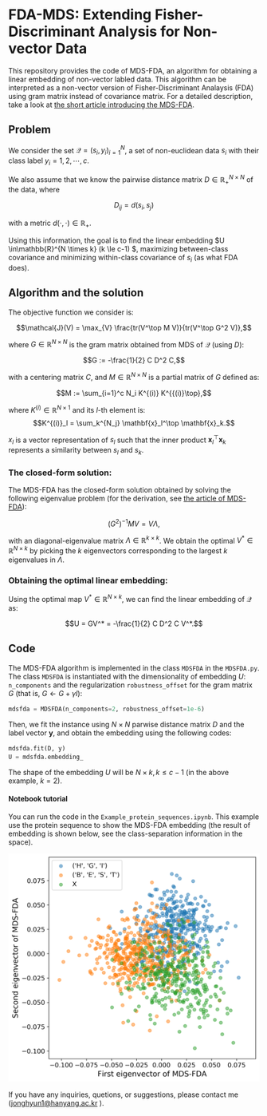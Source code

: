# FDA-MDS: Extending Fisher-Discriminant Analysis for Non-vector Data

This repository provides the code of MDS-FDA, an algorithm for obtaining a linear embedding of non-vector labled data. This algorithm can be interpreted as a non-vector version of Fisher-Discriminant Analaysis (FDA) using gram matrix instead of covariance matrix. For a detailed description, take a look at [the short article introducing the MDS-FDA](https://github.com/JH-Won/MDS-FDA/blob/main/MDS-FDA.pdf).  

## Problem

We consider the set $\mathcal{Q} = {(s_i, y_i)}_{i=1}^{N}$, a set of non-euclidean data $s_i$ with their class label $y_i = 1,2,\cdots, c$. 

We also assume that we know the pairwise distance matrix $D \in\mathbb{R}_+^{N \times N}$ of the data, where

$$D_{ij} = d(s_i, s_j)$$ 

with a metric $d(\cdot, \cdot) \in \mathbb{R}_+$. 

Using this information, the goal is to find the linear embedding $U \in\mathbb{R}^{N \times k} (k \le c-1) $, maximizing between-class covariance and minimizing within-class covariance of $s_i$ (as what FDA does).


## Algorithm and the solution
The objective function we consider is:

$$\mathcal{J}(V) = \max_{V} \frac{tr(V^\top M V)}{tr(V^\top G^2 V)},$$

where $G\in\mathbb{R}^{N \times N}$ is the gram matrix obtained from MDS of $\mathcal{Q}$ (using $D$):

$$G := -\frac{1}{2} C D^2 C,$$ 

with a centering matrix $C,$ and $M \in\mathbb{R}^{N \times N}$ is a partial matrix of $G$ defined as:

$$M := \sum_{i=1}^c N_i  K^{(i)} K^{{(i)}\top},$$ 

where $K^{(i)} \in\mathbb{R}^{N \times 1}$ and its $l$-th element is: $$K^{(i)}_l = \sum_k^{N_j} \mathbf{x}_l^\top \mathbf{x}_k.$$ 

$x_l$ is a vector representation of $s_l$ such that the inner product $\mathbf{x}_l^\top \mathbf{x}_k$ represents a similarity between $s_l$ and $s_k$.


### The closed-form solution:
The MDS-FDA has the closed-form solution obtained by solving the following eigenvalue problem (for the derivation, see [the article of MDS-FDA](https://github.com/JH-Won/MDS-FDA/blob/main/MDS-FDA.pdf)):

$$ (G^2)^{-1} M V = V \Lambda,$$

with an diagonal-eigenvalue matrix $\Lambda \in \mathbb{R}^{k \times k}$. We obtain the optimal $V^*\in\mathbb{R}^{N \times k}$ by picking the $k$ eigenvectors corresponding to the largest $k$ eigenvalues in $\Lambda$.


### Obtaining the optimal linear embedding: 
Using the optimal map $V^*\in\mathbb{R}^{N \times k}$, we can find the linear embedding of $\mathcal{Q}$ as:

$$U = GV^* = -\frac{1}{2} C D^2 C V^*.$$


## Code

The MDS-FDA algorithm is implemented in the class `MDSFDA` in the `MDSFDA.py`. The class `MDSFDA` is instantiated with the dimensionality of embedding $U$: `n_components` and the regularization `robustness_offset` for the gram matrix $G$ (that is, $G \leftarrow G + \gamma I$):
```python
mdsfda = MDSFDA(n_components=2, robustness_offset=1e-6)
```
Then, we fit the instance using $N \times N$ parwise distance matrix $D$ and the label vector $\mathbf{y}$, and obtain the embedding using the following codes:
```python
mdsfda.fit(D, y)
U = mdsfda.embedding_
```
The shape of the embedding $U$ will be $N \times k, k \le c-1$ (in the above example, $k=2$).


#### Notebook tutorial

You can run the code in the `Example_protein_sequences.ipynb`. This example use the protein sequence to show the MDS-FDA embedding (the result of embedding is shown below, see the class-separation information in the space). 

![Example result of MDS-FDA](https://github.com/JH-Won/MDS-FDA/blob/main/example_embedding.png) 

If you have any inquiries, quetions, or suggestions, please contact me (jonghyun1@hanyang.ac.kr ).

